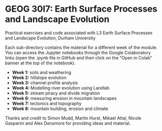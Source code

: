 # GEOG 30I7: Earth Surface Processes and Landscape Evolution
Practical exercises and code associated with L3 Earth Surface Processes and Landscape Evolution, Durham University

Each sub-directory contains the material for a different week of the module. You can access the Jupyter notebooks through the Google Colaboratory links (open the .ipynb file in GitHub and then click on the "Open in Colab" banner at the top of the notebook).

* **Week 1:** soils and weathering
* **Week 2:** hillslope evolution
* **Week 3:** channel profile analysis
* **Week 4:** Modelling river evolution using Landlab
* **Week 5:** stream piracy and divide migration
* **Week 6:** measuring erosion in mountain landscapes
* **Week 7:** tectonics and topography
* **Week 8:** mountain building, erosion and climate

Thanks and credit to Simon Mudd, Martin Hurst, Mikael Attal, Nicole Gasparini and Alex Densmore for providing ideas and material.

